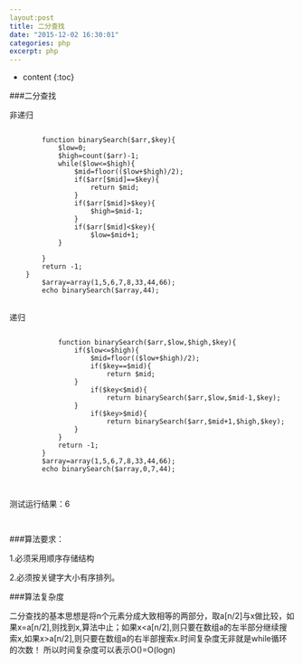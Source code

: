 ```yaml
---
layout:post
title: 二分查找
date: "2015-12-02 16:30:01"
categories: php
excerpt: php
---
```


* content
{:toc}

###二分查找

非递归
<pre>
<code>
		function binarySearch($arr,$key){
			$low=0;
			$high=count($arr)-1;
			while($low<=$high){
				$mid=floor(($low+$high)/2);
				if($arr[$mid]==$key){
					return $mid;
				}
				if($arr[$mid]>$key){
					$high=$mid-1;
				}
				if($arr[$mid]<$key){
					$low=$mid+1;
			}

		}
		return -1;
	}
		$array=array(1,5,6,7,8,33,44,66);
		echo binarySearch($array,44);
</code>
</pre>

递归
<pre>
<code>
			function binarySearch($arr,$low,$high,$key){
				if($low<=$high){
					$mid=floor(($low+$high)/2);
					if($key==$mid){
						return $mid;
				}
					if($key<$mid){
						return binarySearch($arr,$low,$mid-1,$key);
				}
					if($key>$mid){
						return binarySearch($arr,$mid+1,$high,$key);
				}
			}
			return -1;
		}
		$array=array(1,5,6,7,8,33,44,66);
		echo binarySearch($array,0,7,44);

</code>
</pre>

测试运行结果：6
<code>


</code>

###算法要求：

1.必须采用顺序存储结构

2.必须按关键字大小有序排列。

###算法复杂度

二分查找的基本思想是将n个元素分成大致相等的两部分，取a[n/2]与x做比较，如果x=a[n/2],则找到x,算法中止；如果x<a[n/2],则只要在数组a的左半部分继续搜索x,如果x>a[n/2],则只要在数组a的右半部搜索x.时间复杂度无非就是while循环的次数！
所以时间复杂度可以表示O()=O(logn)


	